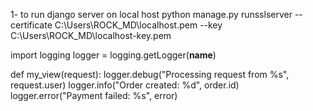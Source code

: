 1- to run django server on local host
python manage.py runsslserver --certificate C:\Users\ROCK_MD\localhost.pem --key C:\Users\ROCK_MD\localhost-key.pem




import logging
logger = logging.getLogger(__name__)

def my_view(request):
    logger.debug("Processing request from %s", request.user)
    logger.info("Order created: %d", order.id)
    logger.error("Payment failed: %s", error)